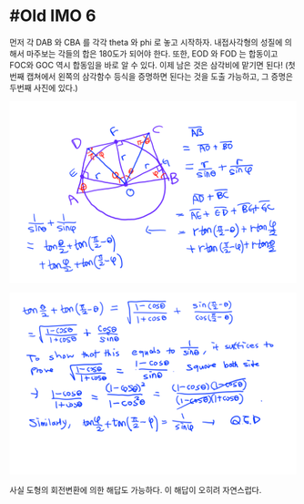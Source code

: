 # #Old IMO 6 #

먼저 각 DAB 와 CBA 를 각각 theta 와 phi 로 놓고 시작하자. 내접사각형의 성질에 의해서 마주보는 각들의 합은 180도가 되어야 한다.
또한, EOD 와 FOD 는 합동이고 FOC와 GOC 역시 합동임을 바로 알 수 있다. 이제 남은 것은 삼각비에 맡기면 된다! (첫번째 캡쳐에서 왼쪽의
삼각함수 등식을 증명하면 된다는 것을 도출 가능하고, 그 증명은 두번째 사진에 있다.)

![1](/woorim/imgs/32_1.png)

![2](/woorim/imgs/32_2.png)


사실 도형의 회전변환에 의한 해답도 가능하다. 이 해답이 오히려 자연스럽다.
